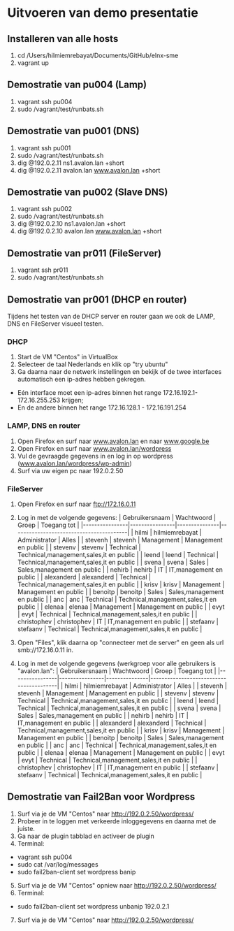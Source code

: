 # Uitvoeren van demo presentatie

## Installeren van alle hosts
1. cd /Users/hilmiemrebayat/Documents/GitHub/elnx-sme
2. vagrant up

## Demostratie van pu004 (Lamp)
1. vagrant ssh pu004
2. sudo /vagrant/test/runbats.sh

## Demostratie van pu001 (DNS)
1. vagrant ssh pu001
2. sudo /vagrant/test/runbats.sh
3. dig @192.0.2.11 ns1.avalon.lan +short
4. dig @192.0.2.11 avalon.lan www.avalon.lan +short

## Demostratie van pu002 (Slave DNS)
1. vagrant ssh pu002
2. sudo /vagrant/test/runbats.sh
3. dig @192.0.2.10 ns1.avalon.lan +short
4. dig @192.0.2.10 avalon.lan www.avalon.lan +short

## Demostratie van pr011 (FileServer)
1. vagrant ssh pr011
2. sudo /vagrant/test/runbats.sh

## Demostratie van pr001 (DHCP en router)
Tijdens het testen van de DHCP server en router gaan we ook de LAMP, DNS en FileServer visueel testen.
### DHCP
1. Start de VM "Centos" in VirtualBox
2. Selecteer de taal Nederlands en klik op "try ubuntu"
3. Ga daarna naar de netwerk instellingen en bekijk of de twee interfaces automatisch een ip-adres hebben gekregen. 
- Eén interface moet een ip-adres binnen het range 172.16.192.1- 172.16.255.253 krijgen;
- En de andere binnen het range 172.16.128.1 - 172.16.191.254
### LAMP, DNS en router
1. Open Firefox en surf naar www.avalon.lan en naar www.google.be
2. Open Firefox en surf naar www.avalon.lan/wordpress
3. Vul de gevraagde gegevens in en log in op wordpress (www.avalon.lan/wordpress/wp-admin)
4. Surf via uw eigen pc naar 192.0.2.50

### FileServer
1. Open Firefox en surf naar ftp://172.16.0.11
2. Log in met de volgende gegevens:
| Gebruikersnaam | Wachtwoord     | Groep         | Toegang tot                             |
|----------------|----------------|---------------|-----------------------------------------|
| hilmi          | hilmiemrebayat | Administrator | Alles                                   |
| stevenh        | stevenh        | Management    | Management en public                    |
| stevenv        | stevenv        | Technical     | Technical,management,sales,it en public |
| leend          | leend          | Technical     | Technical,management,sales,it en public |
| svena          | svena          | Sales         | Sales,management en public              |
| nehirb         | nehirb         | IT            | IT,management en public                 |
| alexanderd     | alexanderd     | Technical     | Technical,management,sales,it en public |
| krisv          | krisv          | Management    | Management en public                    |
| benoitp        | benoitp        | Sales         | Sales,management en public              |
| anc            | anc            | Technical     | Technical,management,sales,it en public |
| elenaa         | elenaa         | Management    | Management en public                    |
| evyt           | evyt           | Technical     | Technical,management,sales,it en public |
| christophev    | christophev    | IT            | IT,management en public                 |
| stefaanv       | stefaanv       | Technical     | Technical,management,sales,it en public |

3. Open "Files", klik daarna op "connecteer met de server" en geen als url smb://172.16.0.11 in.
4. Log in met de volgende gegevens (werkgroep voor alle gebruikers is "avalon.lan":
| Gebruikersnaam | Wachtwoord     | Groep         | Toegang tot                             |
|----------------|----------------|---------------|-----------------------------------------|
| hilmi          | hilmiemrebayat | Administrator | Alles                                   |
| stevenh        | stevenh        | Management    | Management en public                    |
| stevenv        | stevenv        | Technical     | Technical,management,sales,it en public |
| leend          | leend          | Technical     | Technical,management,sales,it en public |
| svena          | svena          | Sales         | Sales,management en public              |
| nehirb         | nehirb         | IT            | IT,management en public                 |
| alexanderd     | alexanderd     | Technical     | Technical,management,sales,it en public |
| krisv          | krisv          | Management    | Management en public                    |
| benoitp        | benoitp        | Sales         | Sales,management en public              |
| anc            | anc            | Technical     | Technical,management,sales,it en public |
| elenaa         | elenaa         | Management    | Management en public                    |
| evyt           | evyt           | Technical     | Technical,management,sales,it en public |
| christophev    | christophev    | IT            | IT,management en public                 |
| stefaanv       | stefaanv       | Technical     | Technical,management,sales,it en public |



## Demostratie van Fail2Ban voor Wordpress
1. Surf via je de VM "Centos" naar http://192.0.2.50/wordpress/
2. Probeer in te loggen met verkeerde inloggegevens en daarna met de juiste.
3. Ga naar de plugin tabblad en activeer de plugin
4. Terminal:
- vagrant ssh pu004
- sudo cat /var/log/messages
- sudo fail2ban-client set wordpress banip <ip-adres dat staat in de logboek>
5. Surf via je de VM "Centos" opniew naar http://192.0.2.50/wordpress/
6. Terminal:
- sudo fail2ban-client set wordpress unbanip 192.0.2.1
7. Surf via je de VM "Centos" naar http://192.0.2.50/wordpress/
